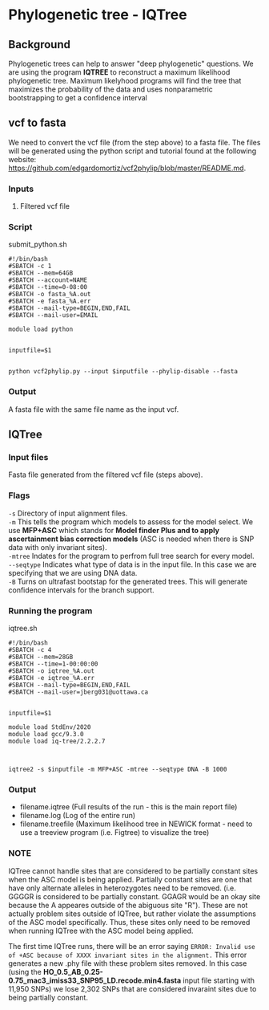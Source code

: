 # Phylogenetic tree - IQTree

## Background
Phylogenetic trees can help to answer "deep phylogenetic" questions. We are using the program **IQTREE** to reconstruct a maximum likelihood phylogenetic tree. Maximum likelyhood programs will find the tree that maximizes the probability of the data and uses nonparametric bootstrapping to get a confidence interval 

## vcf to fasta 
We need to convert the vcf file (from the step above) to a fasta file. The files will be generated using the python script and tutorial found at the following website: https://github.com/edgardomortiz/vcf2phylip/blob/master/README.md.

### Inputs
1. Filtered vcf file

### Script
submit_python.sh
```
#!/bin/bash
#SBATCH -c 1
#SBATCH --mem=64GB
#SBATCH --account=NAME
#SBATCH --time=0-08:00
#SBATCH -o fasta_%A.out
#SBATCH -e fasta_%A.err
#SBATCH --mail-type=BEGIN,END,FAIL
#SBATCH --mail-user=EMAIL

module load python


inputfile=$1


python vcf2phylip.py --input $inputfile --phylip-disable --fasta
```
### Output
A fasta file with the same file name as the input vcf.

## IQTree

### Input files
Fasta file generated from the filtered vcf file (steps above).

### Flags
`-s` Directory of input alignment files.  
`-m` This tells the program which models to assess for the model select. We use **MFP+ASC** which stands for **Model finder Plus and to apply ascertainment bias correction models** (ASC is needed when there is SNP data with only invariant sites).  
`-mtree` Indates for the program to perfrom full tree search for every model.  
`--seqtype` Indicates what type of data is in the input file. In this case we are specifying that we are using DNA data.  
`-B` Turns on ultrafast bootstap for the generated trees. This will generate confidence intervals for the branch support.  

### Running the program
iqtree.sh
```
#!/bin/bash
#SBATCH -c 4
#SBATCH --mem=28GB
#SBATCH --time=1-00:00:00
#SBATCH -o iqtree_%A.out
#SBATCH -e iqtree_%A.err
#SBATCH --mail-type=BEGIN,END,FAIL
#SBATCH --mail-user=jberg031@uottawa.ca


inputfile=$1

module load StdEnv/2020
module load gcc/9.3.0
module load iq-tree/2.2.2.7



iqtree2 -s $inputfile -m MFP+ASC -mtree --seqtype DNA -B 1000
```

### Output
- filename.iqtree (Full results of the run - this is the main report file)  
- filename.log (Log of the entire run)
- filename.treefile (Maximum likelihood tree in NEWICK format - need to use a treeview program (i.e. Figtree) to visualize the tree)

### NOTE
IQTree cannot handle sites that are considered to be partially constant sites when the ASC model is being applied. Partially constant sites are one that have only alternate alleles in heterozygotes need to be removed. (i.e. GGGGR is considered to be partially constant. GGAGR would be an okay site because the A appeares outside of the abiguous site "R"). These are not actually problem sites outside of IQTree, but rather violate the assumptions of the ASC model specifically. Thus, these sites only need to be removed when running IQTree with the ASC model being applied.  

The first time IQTree runs, there will be an error saying `ERROR: Invalid use of +ASC because of XXXX invariant sites in the alignment.` This error generates a new .phy file with these problem sites removed. In this case (using the **HO_0.5_AB_0.25-0.75_mac3_imiss33_SNP95_LD.recode.min4.fasta** input file starting with 11,950 SNPs) we lose 2,302 SNPs that are considered invaraint sites due to being partially constant. 

